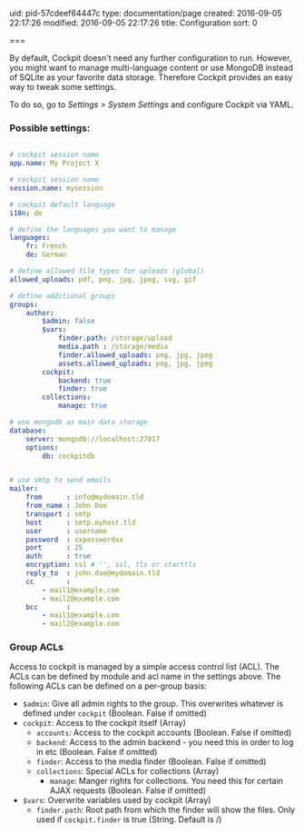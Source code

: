 uid: pid-57cdeef64447c
type: documentation/page
created: 2016-09-05 22:17:26
modified: 2016-09-05 22:17:26
title: Configuration
sort: 0

===

By default, Cockpit doesn't need any further configuration to run. However, you might want to manage multi-language content or use MongoDB instead of SQLite as your favorite data storage. Therefore Cockpit provides an easy way to tweak some settings.



To do so, go to _Settings > System Settings_ and configure Cockpit via YAML.


### Possible settings:

```yaml

# cockpit session name
app.name: My Project X

# cockpit session name
session.name: mysession

# cockpit default language
i18n: de

# define the languages you want to manage
languages:
    fr: French
    de: German

# define allowed file types for uploads (global)
allowed_uploads: pdf, png, jpg, jpeg, svg, gif

# define additional groups
groups:
    author:
        $admin: false
        $vars:
            finder.path: /storage/upload
            media.path : /storage/media
            finder.allowed_uploads: png, jpg, jpeg
            assets.allowed_uploads: png, jpg, jpeg
        cockpit:
            backend: true
            finder: true
        collections:
            manage: true

# use mongodb as main data storage
database:    
    server: mongodb://localhost:27017
    options:
        db: cockpitdb


# use smtp to send emails
mailer:
    from      : info@mydomain.tld
    from_name : John Doe
    transport : smtp
    host      : smtp.myhost.tld
    user      : username
    password  : xxpasswordxx
    port      : 25
    auth      : true
    encryption: ssl # '', ssl, tls or starttls
    reply_to  : john.doe@mydomain.tld
    cc        :
        - mail1@example.com
        - mail2@example.com
    bcc       :
        - mail1@example.com
        - mail2@example.com

```

### Group ACLs

Access to cockpit is managed by a simple access control list (ACL). The ACLs can be defined by module and acl name in the settings above. The following ACLs can be defined on a per-group basis:

* `$admin`: Give all admin rights to the group. This overwrites whatever is defined under `cockpit` (Boolean. False if omitted)
* `cockpit`: Access to the cockpit itself (Array)
    * `accounts`: Access to the cockpit accounts (Boolean. False if omitted)
    * `backend`: Access to the admin backend - you need this in order to log in etc (Boolean. False if omitted)
    * `finder`: Access to the media finder (Boolean. False if omitted)
  * `collections`: Special ACLs for collections (Array)
    * `manage`: Manger rights for collections. You need this for certain AJAX requests (Boolean. False if omitted)
* `$vars`: Overwrite variables used by cockpit (Array)
  * `finder.path`: Root path from which the finder will show the files. Only used if `cockpit.finder` is true (String. Default is /)
 
